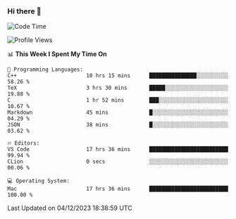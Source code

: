 ### Hi there 👋

<!--START_SECTION:waka-->
![Code Time](http://img.shields.io/badge/Code%20Time-143%20hrs%2041%20mins-blue)

![Profile Views](http://img.shields.io/badge/Profile%20Views-35-blue)

📊 **This Week I Spent My Time On** 

```text
💬 Programming Languages: 
C++                      10 hrs 15 mins      ███████████████░░░░░░░░░░   58.26 % 
TeX                      3 hrs 30 mins       █████░░░░░░░░░░░░░░░░░░░░   19.88 % 
C                        1 hr 52 mins        ███░░░░░░░░░░░░░░░░░░░░░░   10.67 % 
Markdown                 45 mins             █░░░░░░░░░░░░░░░░░░░░░░░░   04.29 % 
JSON                     38 mins             █░░░░░░░░░░░░░░░░░░░░░░░░   03.62 % 

🔥 Editors: 
VS Code                  17 hrs 36 mins      █████████████████████████   99.94 % 
CLion                    0 secs              ░░░░░░░░░░░░░░░░░░░░░░░░░   00.06 % 

💻 Operating System: 
Mac                      17 hrs 36 mins      █████████████████████████   100.00 % 
```


 Last Updated on 04/12/2023 18:38:59 UTC
<!--END_SECTION:waka-->

<!--
**JackeyHua-SJTU/JackeyHua-SJTU** is a ✨ _special_ ✨ repository because its `README.md` (this file) appears on your GitHub profile.

Here are some ideas to get you started:

- 🔭 I’m currently working on ...
- 🌱 I’m currently learning ...
- 👯 I’m looking to collaborate on ...
- 🤔 I’m looking for help with ...
- 💬 Ask me about ...
- 📫 How to reach me: ...
- 😄 Pronouns: ...
- ⚡ Fun fact: ...
-->
